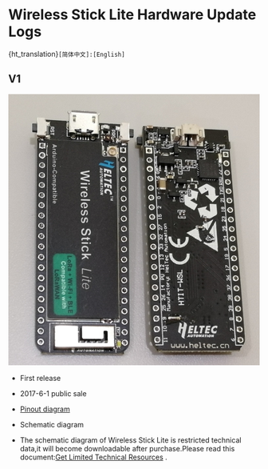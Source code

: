 # Wireless Stick Lite Hardware Update Logs
{ht_translation}`[简体中文]:[English]`
## V1

![](img/hardware_update_log/01.png)

- First release
- 2017-6-1 public sale

- [Pinout diagram](http://resource.heltec.cn/download/Wireless_Stick_Lite/Wireless_Stick_Lite.pdf)
- Schematic diagram
- The schematic diagram of Wireless Stick Lite is restricted technical data,it will become downloadable after purchase.Please read this document:[Get Limited Technical Resources](https://heltec-automation-docs.readthedocs.io/en/latest/general/view_limited_technical_data.html) .
